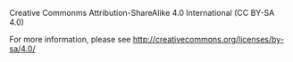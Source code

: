 Creative Commonms Attribution-ShareAlike 4.0 International (CC BY-SA 4.0)

For more information, please see
<http://creativecommons.org/licenses/by-sa/4.0/>
